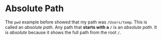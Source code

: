 # Absolute Path

The `pwd` example before showed that my path was `/Users/temp`.  This is called an _absolute path_.  Any path that **starts with a `/`** is an _absolute path_.  It is _absolute_ because it shows the full path from the root `/`.
